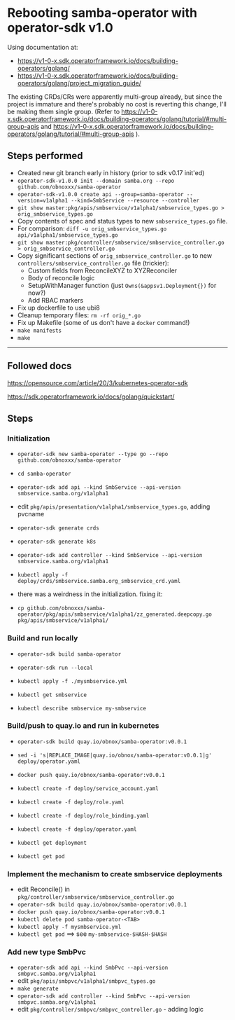 
# Rebooting samba-operator with operator-sdk v1.0


Using documentation at:
* https://v1-0-x.sdk.operatorframework.io/docs/building-operators/golang/
* https://v1-0-x.sdk.operatorframework.io/docs/building-operators/golang/project_migration_guide/

The existing CRDs/CRs were apparently multi-group already, but since the
project is immature and there's probably no cost is reverting this change, I'll
be making them single group. (Refer to
https://v1-0-x.sdk.operatorframework.io/docs/building-operators/golang/tutorial/#multi-group-apis
and
https://v1-0-x.sdk.operatorframework.io/docs/building-operators/golang/tutorial/#multi-group-apis
).


## Steps performed

* Created new git branch early in history (prior to sdk v0.17 init'ed)
* `operator-sdk-v1.0.0 init --domain samba.org --repo github.com/obnoxxx/samba-operator`
* `operator-sdk-v1.0.0 create api --group=samba-operator --version=v1alpha1 --kind=SmbService --resource --controller`
* `git show master:pkg/apis/smbservice/v1alpha1/smbservice_types.go > orig_smbservice_types.go`
* Copy contents of spec and status types to new `smbservice_types.go` file.
* For comparison: `diff -u orig_smbservice_types.go api/v1alpha1/smbservice_types.go`
* `git show master:pkg/controller/smbservice/smbservice_controller.go > orig_smbservice_controller.go`
* Copy significant sections of `orig_smbservice_controller.go` to new `controllers/smbservice_controller.go` file (trickier):
  * Custom fields from ReconcileXYZ to XYZReconciler
  * Body of reconcile logic
  * SetupWithManager function (just `Owns(&appsv1.Deployment{})` for now?)
  * Add RBAC markers
* Fix up dockerfile to use ubi8
* Cleanup temporary files: `rm -rf orig_*.go`
* Fix up Makefile (some of us don't have a  `docker` command!)
* `make manifests`
* `make`

----------------------------------------------------------------------

## Followed docs

https://opensource.com/article/20/3/kubernetes-operator-sdk

https://sdk.operatorframework.io/docs/golang/quickstart/


## Steps

### Initialization

* `operator-sdk new samba-operator --type go --repo github.com/obnoxxx/samba-operator`
* `cd samba-operator`
* `operator-sdk add api --kind SmbService --api-version smbservice.samba.org/v1alpha1`
* edit `pkg/apis/presentation/v1alpha1/smbservice_types.go`, adding pvcname
* `operator-sdk generate crds`
* `operator-sdk generate k8s`
* `operator-sdk add controller --kind SmbService --api-version smbservice.samba.org/v1alpha1`
* `kubectl apply -f deploy/crds/smbservice.samba.org_smbservice_crd.yaml`

* there was a weirdness in the initialization. fixing it:
* `cp github.com/obnoxxx/samba-operator/pkg/apis/smbservice/v1alpha1/zz_generated.deepcopy.go  pkg/apis/smbservice/v1alpha1/`

### Build and run locally

* `operator-sdk build samba-operator`

* `operator-sdk run --local`
* `kubectl apply -f ./mysmbservice.yml`
* `kubectl get smbservice`
* `kubectl describe smbservice my-smbservice`

### Build/push to quay.io and run in kubernetes

* `operator-sdk build quay.io/obnox/samba-operator:v0.0.1`
* `sed -i 's|REPLACE_IMAGE|quay.io/obnox/samba-operator:v0.0.1|g' deploy/operator.yaml`
* `docker push quay.io/obnox/samba-operator:v0.0.1`

* `kubectl create -f deploy/service_account.yaml`
* `kubectl create -f deploy/role.yaml`
* `kubectl create -f deploy/role_binding.yaml`
* `kubectl create -f deploy/operator.yaml`
* `kubectl get deployment`
* `kubectl get pod`

### Implement the mechanism to create smbservice deployments

* edit Reconcile()  in `pkg/controller/smbservice/smbservice_controller.go`
* `operator-sdk build quay.io/obnox/samba-operator:v0.0.1`
* `docker push quay.io/obnox/samba-operator:v0.0.1`
* `kubectl delete pod samba-operator-<TAB>`
* `kubectl apply -f mysmbservice.yml`
* `kubectl get pod` ==> see `my-smbservice-$HASH-$HASH`

### Add new type SmbPvc

* `operator-sdk add api --kind SmbPvc --api-version smbpvc.samba.org/v1alpha1`
* edit `pkg/apis/smbpvc/v1alpha1/smbpvc_types.go`
* `make generate`
* `operator-sdk add controller --kind SmbPvc --api-version smbpvc.samba.org/v1alpha1`
* edit `pkg/controller/smbpvc/smbpvc_controller.go` - adding logic
